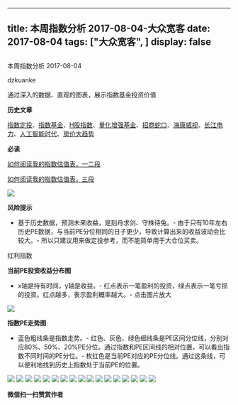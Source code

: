 
---
title:   本周指数分析 2017-08-04-大众宽客
date: 2017-08-04
tags: ["大众宽客", ]
display: false
---


## 



本周指数分析 2017-08-04




dzkuanke




通过深入的数据、直观的图表，展示指数基金投资价值


**历史文章**

[指数定投](http://mp.weixin.qq.com/s?__biz=MzAwMTc1MDcwNw==&amp;mid=2648271933&amp;idx=1&amp;sn=ac6f7b376e44b1093c9559fc574670c2&amp;chksm=82f92fe1b58ea6f72b3a16ef74e06006f0bb84573107c12d3f938a0e43040c20a0149f0ec749&amp;scene=21#wechat_redirect)、[指数基金](http://mp.weixin.qq.com/s?__biz=MzAwMTc1MDcwNw==&amp;mid=2648271880&amp;idx=1&amp;sn=d2267d70c34cebfa9294e4e5dea7420d&amp;chksm=82f92fd4b58ea6c202fbf4896f14d8cbe788bdae1f20cc5f25b79fb15baa5dc213fe3701c34c&amp;scene=21#wechat_redirect)、[H股指数](http://mp.weixin.qq.com/s?__biz=MzAwMTc1MDcwNw==&amp;mid=2648271851&amp;idx=1&amp;sn=2aeb4628e081467a2a24929368c2871a&amp;chksm=82f92837b58ea12153cfbf433d537f35bc07467904e496b8dbcdcdb292114ecaafdce23b4339&amp;scene=21#wechat_redirect)、[量化增强基金](http://mp.weixin.qq.com/s?__biz=MzAwMTc1MDcwNw==&amp;mid=2648271895&amp;idx=1&amp;sn=f19909fdde51c21b2b817a4df839d219&amp;chksm=82f92fcbb58ea6ddb74259952f94fbc27aebec2ae9af694b63caa6d3014ac02d648d98e6cebf&amp;scene=21#wechat_redirect)、[招商蛇口](http://mp.weixin.qq.com/s?__biz=MzAwMTc1MDcwNw==&amp;mid=2648271942&amp;idx=1&amp;sn=a1e88955f8d7f0d083884c1d6d6bd806&amp;chksm=82f92f9ab58ea68c2a59fb9369fd8bdd6064ecfda6d5dd9a29d99c723bad73583fac93a438b6&amp;scene=21#wechat_redirect)、[海康威视](http://mp.weixin.qq.com/s?__biz=MzAwMTc1MDcwNw==&amp;mid=2648271950&amp;idx=1&amp;sn=764532ee89c33e91719609d18f0ca7ea&amp;chksm=82f92f92b58ea6844bbdbca284497101ef0398c2f3b7544d92cf5a317f8f78e3e92d55280c0f&amp;scene=21#wechat_redirect)、[长江电力](http://mp.weixin.qq.com/s?__biz=MzAwMTc1MDcwNw==&amp;mid=2648271943&amp;idx=1&amp;sn=aa31f79b5eaf8a8b6dbb3da4a7bf3440&amp;chksm=82f92f9bb58ea68db6558a129c50e76ab902d00312a4614b4abb7a792aaf851769e1c769e2fe&amp;scene=21#wechat_redirect)、[人工智能时代](http://mp.weixin.qq.com/s?__biz=MzAwMTc1MDcwNw==&amp;mid=2648271966&amp;idx=1&amp;sn=86dff0506c7c0dfdca1f7b8756595906&amp;chksm=82f92f82b58ea694f03e4c9eb05438b791b8b7212ad6e9ad97aa6459b7ac4c53f1ee048fe934&amp;scene=21#wechat_redirect)、[房价大趋势](http://mp.weixin.qq.com/s?__biz=MzAwMTc1MDcwNw==&amp;mid=2648271977&amp;idx=1&amp;sn=f7b86f79fa6fc1e75833012c327c0fcd&amp;chksm=82f92fb5b58ea6a3c042c0eecdf02391a5c1cfd01b69beea993928f30327cecfd10af20dae24&amp;scene=21#wechat_redirect)



**必读**

[如何阅读我的指数估值表，一二段](http://mp.weixin.qq.com/s?__biz=MzAwMTc1MDcwNw==&amp;mid=2648272034&amp;idx=1&amp;sn=12b1858af175753f5ccebc0bc6c4cb4f&amp;chksm=82f92f7eb58ea668f844f51102599d20bb8730f438010159de83e85a4a34df3d44d568a9feb2&amp;scene=21#wechat_redirect)

[如何阅读我的指数估值表，三段](http://mp.weixin.qq.com/s?__biz=MzAwMTc1MDcwNw==&amp;mid=2648272039&amp;idx=1&amp;sn=09c59d023c3ce227046966f260777cd5&amp;chksm=82f92f7bb58ea66dab5c428c2205bd4dda180360b643b28a357ab3e73a38d19303124242ad4d&amp;scene=21#wechat_redirect)



<img data-s="300,640" data-type="png" src="http://mmbiz.qpic.cn/mmbiz_png/PKw3FQPmhIiaF2Qxboqz2NPtiaqGa15dLJzB8AMWVyuvARLQooQOCPmzjl5mDhWHmnnbvzFWQnWnhN8dT0ibaCPUw/0?wx_fmt=png" class="" data-ratio="0.4803001876172608" data-w="1066"/>

**风险提示**
- 基于历史数据，预测未来收益，是刻舟求剑、守株待兔。- 由于只有10年左右历史PE数据，与当前PE分位相同的日子更少，导致计算出来的收益波动会比较大。- 所以只建议用来做定投参考，而不能简单用于大仓位买卖。


红利指数



**当前PE投资收益分布图**
- x轴是持有时间，y轴是收益。- 红点表示一笔盈利的投资，绿点表示一笔亏损的投资。红点越多，表示盈利概率越大。- 点击图片放大
<img data-s="300,640" data-type="png" src="http://mmbiz.qpic.cn/mmbiz_png/PKw3FQPmhIiaF2Qxboqz2NPtiaqGa15dLJAP82tu4hQeaLL9XvXLDGV92Zoj1mkAT6SmO54xClz9zeGWFUv3fLNg/0?wx_fmt=png" style="" class="" data-ratio="0.6431852986217458" data-w="1306"/>

**指数PE走势图**
- 蓝色粗线条是指数走势。- 红色、灰色、绿色细线条是PE区间分位线，分别对应80%、50%、20%PE分位。通过指数和PE区间线的相对位置，可以看出指数不同时间的PE分位。- 枚红色是当前PE对应的PE分位线。通过这条线，可以便利地找到历史上指数处于当前PE的位置。
<img data-s="300,640" data-type="png" src="http://mmbiz.qpic.cn/mmbiz_png/PKw3FQPmhIiaF2Qxboqz2NPtiaqGa15dLJhiaic9JxODBTkV9ltbSqicK5iaRp7MxUSKmibELDSDTSe4LHkac3bwuG9pQ/0?wx_fmt=png" style="" class="" data-ratio="0.523568170299037" data-w="1973"/>

<img data-s="300,640" data-type="png" src="http://mmbiz.qpic.cn/mmbiz_png/PKw3FQPmhIiaF2Qxboqz2NPtiaqGa15dLJKDnCfBBeSVNumfZkdcM2DibAa9m2VIWicGcc8HfibbyqicjjxUaW7mAMQA/0?wx_fmt=png" style="" class="" data-ratio="0.6431852986217458" data-w="1306"/>

<img data-s="300,640" data-type="png" src="http://mmbiz.qpic.cn/mmbiz_png/PKw3FQPmhIiaF2Qxboqz2NPtiaqGa15dLJu90mXVO9Tiap18Wc6sHZlxic9PNPVJvw3Gx7bXqRKp5V6SrFOg0Ipq1Q/0?wx_fmt=png" style="" class="" data-ratio="0.523568170299037" data-w="1973"/>

<img data-s="300,640" data-type="png" src="http://mmbiz.qpic.cn/mmbiz_png/PKw3FQPmhIiaF2Qxboqz2NPtiaqGa15dLJZyicSScg7yqtps2Z9tbcu56tnjiaskaxGPsf0ACm7wVhEoiayW2fC9qUA/0?wx_fmt=png" style="" class="" data-ratio="0.6431852986217458" data-w="1306"/>

<img data-s="300,640" data-type="png" src="http://mmbiz.qpic.cn/mmbiz_png/PKw3FQPmhIiaF2Qxboqz2NPtiaqGa15dLJdc16HNS3hHfMW7hBOMQ2VTvicHGbkGaQ3hSAVX4TicfVLs4rev2XWfNQ/0?wx_fmt=png" style="" class="" data-ratio="0.5196177062374245" data-w="1988"/>

<img data-s="300,640" data-type="png" src="http://mmbiz.qpic.cn/mmbiz_png/PKw3FQPmhIiaF2Qxboqz2NPtiaqGa15dLJM8fek95whNO8hHped5bd3jicLNIqKyjeoMppuuVzjcwRlu7mgO0OQjA/0?wx_fmt=png" style="" class="" data-ratio="0.6431852986217458" data-w="1306"/>

<img data-s="300,640" data-type="png" src="http://mmbiz.qpic.cn/mmbiz_png/PKw3FQPmhIiaF2Qxboqz2NPtiaqGa15dLJS4eualmx46dBcZMzhElZHnMQYgnLGxwUFx2rAQpbUrT2vOVJyrxp9w/0?wx_fmt=png" style="" class="" data-ratio="0.5204030226700251" data-w="1985"/>

<img data-s="300,640" data-type="png" src="http://mmbiz.qpic.cn/mmbiz_png/PKw3FQPmhIiaF2Qxboqz2NPtiaqGa15dLJsXoejJ0N5a6sldRW9g1EF7HROfoHoERr3IFOB0TEkGYXBW6OcyRNYw/0?wx_fmt=png" style="" class="" data-ratio="0.6431852986217458" data-w="1306"/>

<img data-s="300,640" data-type="png" src="http://mmbiz.qpic.cn/mmbiz_png/PKw3FQPmhIiaF2Qxboqz2NPtiaqGa15dLJT98ejJ8oPUcAWW2HYpS6OvZUv4I8YJIia8bsXqHlpA7Q4ZaGKNCHe2g/0?wx_fmt=png" style="" class="" data-ratio="0.523568170299037" data-w="1973"/>

<img data-s="300,640" data-type="png" src="http://mmbiz.qpic.cn/mmbiz_png/PKw3FQPmhIiaF2Qxboqz2NPtiaqGa15dLJow3pmwJWHdy3yOMw6yU6gpQrer4BEk36J6AtXGk1icZAcTibNpWoszDg/0?wx_fmt=png" style="" class="" data-ratio="0.6431852986217458" data-w="1306"/>

<img data-s="300,640" data-type="png" src="http://mmbiz.qpic.cn/mmbiz_png/PKw3FQPmhIiaF2Qxboqz2NPtiaqGa15dLJ05o75PdttgluyEb7yzrqJT5Hv3siaAJtfHmxfTiaQl4CcyuNwiapKke1A/0?wx_fmt=png" style="" class="" data-ratio="0.5204030226700251" data-w="1985"/>

<img data-s="300,640" data-type="png" src="http://mmbiz.qpic.cn/mmbiz_png/PKw3FQPmhIiaF2Qxboqz2NPtiaqGa15dLJtePy883DibtEYUfBJlpIyJcanTMpaYzia4P10Kvh0eribwCW4jTTal05w/0?wx_fmt=png" style="" class="" data-ratio="0.6431852986217458" data-w="1306"/>

<img data-s="300,640" data-type="png" src="http://mmbiz.qpic.cn/mmbiz_png/PKw3FQPmhIiaF2Qxboqz2NPtiaqGa15dLJv6STRYoADOtDl4fLUExkr0Fr82X4KYemMSd8QHkoo9JAVltlbBahLQ/0?wx_fmt=png" style="" class="" data-ratio="0.528118609406953" data-w="1956"/>

<img data-s="300,640" data-type="png" src="http://mmbiz.qpic.cn/mmbiz_png/PKw3FQPmhIiaF2Qxboqz2NPtiaqGa15dLJNIHJcaxTWymdDKMTYiaTpy9bJSmNQIsb82f2dD6bCQT4qAYib3YekYzg/0?wx_fmt=png" style="" class="" data-ratio="0.6431852986217458" data-w="1306"/>

<img data-s="300,640" data-type="png" src="http://mmbiz.qpic.cn/mmbiz_png/PKw3FQPmhIiaF2Qxboqz2NPtiaqGa15dLJN8rqw4nfMhJSIjBV3fvr9JqBWKOwwricARxWl2zAv8icLEES1O14x21Q/0?wx_fmt=png" style="" class="" data-ratio="0.523568170299037" data-w="1973"/>

<img data-s="300,640" data-type="png" src="http://mmbiz.qpic.cn/mmbiz_png/PKw3FQPmhIiaF2Qxboqz2NPtiaqGa15dLJicZB4e7P1Gc73gmZ1HgnxkRM2kxa1GEnKD2k6TQBOj0PgqBMYIzShCA/0?wx_fmt=png" style="" class="" data-ratio="0.6431852986217458" data-w="1306"/>

<img data-s="300,640" data-type="png" src="http://mmbiz.qpic.cn/mmbiz_png/PKw3FQPmhIiaF2Qxboqz2NPtiaqGa15dLJkdV2PnQ2eDU3r5PkzIWIcLv6IE8v7z2qUhiaQdAM1qhoD0rxNvhAQrw/0?wx_fmt=png" style="" class="" data-ratio="0.5204030226700251" data-w="1985"/>




**微信扫一扫赞赏作者**















